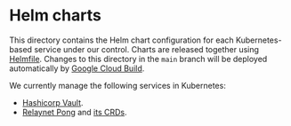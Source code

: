 # Helm charts

This directory contains the Helm chart configuration for each Kubernetes-based service under our control. Charts are released together using [Helmfile](https://github.com/roboll/helmfile). Changes to this directory in the `main` branch will be deployed automatically by [Google Cloud Build](https://cloud.google.com/cloud-build/).

We currently manage the following services in Kubernetes:

- [Hashicorp Vault](./vault).
- [Relaynet Pong](./gateway) and [its CRDs](pong-crds).

